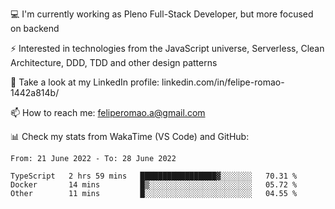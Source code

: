 💻 I'm currently working as Pleno Full-Stack Developer, but more focused on backend

⚡ Interested in technologies from the JavaScript universe, Serverless, Clean Architecture, DDD, TDD and other design patterns

👥 Take a look at my LinkedIn profile: linkedin.com/in/felipe-romao-1442a814b/

📫 How to reach me: feliperomao.a@gmail.com

📊 Check my stats from WakaTime (VS Code) and GitHub:

<!--START_SECTION:waka-->

```text
From: 21 June 2022 - To: 28 June 2022

TypeScript   2 hrs 59 mins   █████████████████▓░░░░░░░   70.31 %
Docker       14 mins         █▒░░░░░░░░░░░░░░░░░░░░░░░   05.72 %
Other        11 mins         █░░░░░░░░░░░░░░░░░░░░░░░░   04.55 %
```

<!--END_SECTION:waka-->
